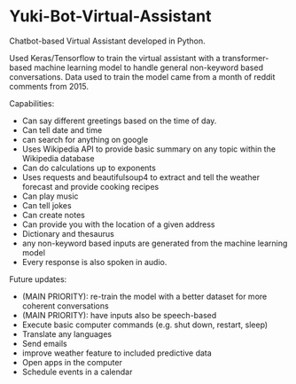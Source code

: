 # Yuki-Bot-Virtual-Assistant

Chatbot-based Virtual Assistant developed in Python.

Used Keras/Tensorflow to train the virtual assistant with a transformer-based machine learning model to handle general non-keyword based conversations. Data used to train the model came from a month of reddit comments from 2015.

Capabilities:
- Can say different greetings based on the time of day.
- Can tell date and time
- can search for anything on google
- Uses Wikipedia API to provide basic summary on any topic within the Wikipedia database
- Can do calculations up to exponents
- Uses requests and beautifulsoup4 to extract and tell the weather forecast and provide cooking recipes
- Can play music
- Can tell jokes
- Can create notes
- Can provide you with the location of a given address
- Dictionary and thesaurus
- any non-keyword based inputs are generated from the machine learning model
- Every response is also spoken in audio.

Future updates:
- (MAIN PRIORITY): re-train the model with a better dataset for more coherent conversations
- (MAIN PRIORITY): have inputs also be speech-based
- Execute basic computer commands (e.g. shut down, restart, sleep)
- Translate any languages
- Send emails
- improve weather feature to included predictive data
- Open apps in the computer
- Schedule events in a calendar
